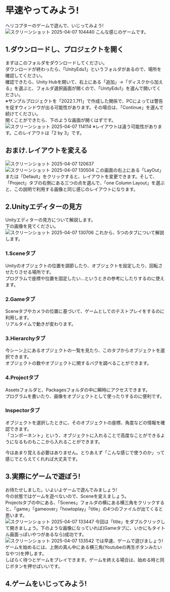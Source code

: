 # 早速やってみよう! 
ヘリコプターのゲームで遊んで、いじってみよう!
![スクリーンショット 2025-04-07 104440](https://github.com/user-attachments/assets/253beedf-73c3-423d-a2e9-c30575eb5542)
こんな感じのゲームです。

## 1.ダウンロードし、プロジェクトを開く
まずはこのフォルダをダウンロードしてください。  
ダウンロードが終わったら、「UnityEdu1」というフォルダがあるので、場所を確認してください。  
確認できたら、Unity Hubを開いて、右上にある「追加」→「ディスクから加える」を選ぶと、フォルダ選択画面が開くので、「UnityEdu1」を選んで開いてください。  
※サンプルプロジェクトを「2022.1.7f1」で作成した関係で、PCによっては警告を促すウィンドウが出る可能性があります。その場合は、「Continue」を選んで続けてください。  
開くことができたら、下のような画面が開くはずです。
![スクリーンショット 2025-04-07 114114](https://github.com/user-attachments/assets/53fd4df8-ea05-449f-ac53-d10874049901)
※レイアウトは違う可能性があります。このレイアウトは「2 by 3」です。
## おまけ.レイアウトを変える
![スクリーンショット 2025-04-07 120637](https://github.com/user-attachments/assets/33fab1b0-b2b3-4089-be43-47aa4ef70335)
![スクリーンショット 2025-04-07 130504](https://github.com/user-attachments/assets/97a20d10-f580-4cc6-b1de-55cf95eafa96)
この画面の右上にある「LayOut」または「Default」をクリックすると、レイアウトを変更できます。そして、「Project」タブの右側にある三つの点を選んで、「one Column Layout」を選ぶと、この説明で利用する画像と同じ感じのレイアウトになります。

## 2.Unityエディターの見方
Unityエディターの見方について解説します。  
下の画像を見てください。  
![スクリーンショット 2025-04-07 130706](https://github.com/user-attachments/assets/4e911e06-a5c7-4ac1-8456-a734486a83aa)
これから、5つのタブについて解説します。
### 1.Sceneタブ
Unityのオブジェクトの位置を調節したり、オブジェクトを設定したり、回転させたりさせる場所です。  
プログラムで座標や位置を固定したい...というときの参考にしたりするのに使えます。
### 2.Gameタブ
Sceneタブやカメラの位置に基づいて、ゲームとしてのテストプレイをするのに利用します。  
リアルタイムで動きが変わります。
### 3.Hierarchyタブ
今シーン上にあるオブジェクトの一覧を見たり、このタブからオブジェクトを選択できます。  
オブジェクトの数やオブジェクトに関するバグを調べることができます。
### 4.Projectタブ
Assetsフォルダと、Packagesフォルダの中に瞬時にアクセスできます。  
プログラムを書いたり、画像をオブジェクトとして使ったりするのに便利です。
### Inspectorタブ
オブジェクトを選択したときに、そのオブジェクトの座標、角度などの情報を確認できます。  
「コンポーネント」という、オブジェクトに入れることで高度なことができるようになるものもここから入れることができます。  

今はあまり覚える必要はありません。とりあえず「こんな感じで使うのか」って感じでとらえてくれれば大丈夫です。

## 3.実際にゲームで遊ぼう!
お待たせしました。いよいよゲームで遊んでみましょう!  
今の状態ではゲームを遊べないので、Sceneを変えましょう。  
Projectsタブの中にある、「Scenes」フォルダの横にある横三角をクリックすると、「game」「gameover」「howtoplay」「title」の4つのファイルが出てくると思います。  
![スクリーンショット 2025-04-07 133447](https://github.com/user-attachments/assets/b8005d58-b8ef-4fad-90fe-251fbcd610bb)
今回は「title」をダブルクリックして開きましょう。下のような画像になっていれば(Gameタブに、いかにもタイトル画面っぽいやつがあるなら)成功です。  
![スクリーンショット 2025-04-07 133542](https://github.com/user-attachments/assets/eb46cd41-defb-414a-9fe5-76cd06785c9c)
では早速、ゲームで遊びましょう!　ゲームを始めるには、上側の真ん中にある横三角(Youtubeの再生ボタンみたいなやつ)を押します。  
しばらく待つとゲームをプレイできます。ゲームを終える場合は、始める時と同じボタンを押せばいいです。  

## 4.ゲームをいじってみよう!
